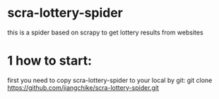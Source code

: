 # scra-lottery-spider
this is a spider based on scrapy to get lottery results from websites

# 1 how to start:
  first you need to copy scra-lottery-spider to your local by git:
    git clone https://github.com/jiangchike/scra-lottery-spider.git
 
